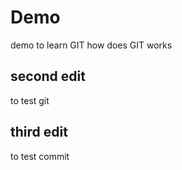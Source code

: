 # Demo
demo to learn GIT 
how does GIT works

## second edit

to test git 


## third edit

to test commit